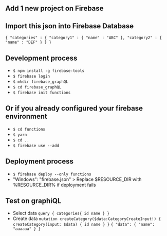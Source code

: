 ## Add 1 new project on Firebase
## Import this json into Firebase Database
`{ "categories" : { "category1" : { "name" : "ABC" }, "category2" : { "name" : "DEF" } } }
`
## Development process
* `$ npm install -g firebase-tools`
* `$ firebase login`
* `$ mkdir firebase_graphQL`
* `$ cd firebase_graphQL`
* `$ firebase init functions`
## Or if you already configured your firebase environment
* `$ cd functions`
* `$ yarn`
* `$ cd ..`
* `$ firebase use --add`
## Deployment process
* `$ firebase deploy --only functions`
* "Windows": "firebase.json" > Replace $RESOURCE_DIR with %RESOURCE_DIR% if deployment fails
## Test on graphiQL
* Select data
`query {
categories{
    id
    name
}
}`
* Create data
`mutation createCategory($data:CategoryCreateInput!) {
createCategory(input: $data) {
  id
  name
}
}`
`{
  "data": {
    "name": "aaaaaa"
  }
}`

